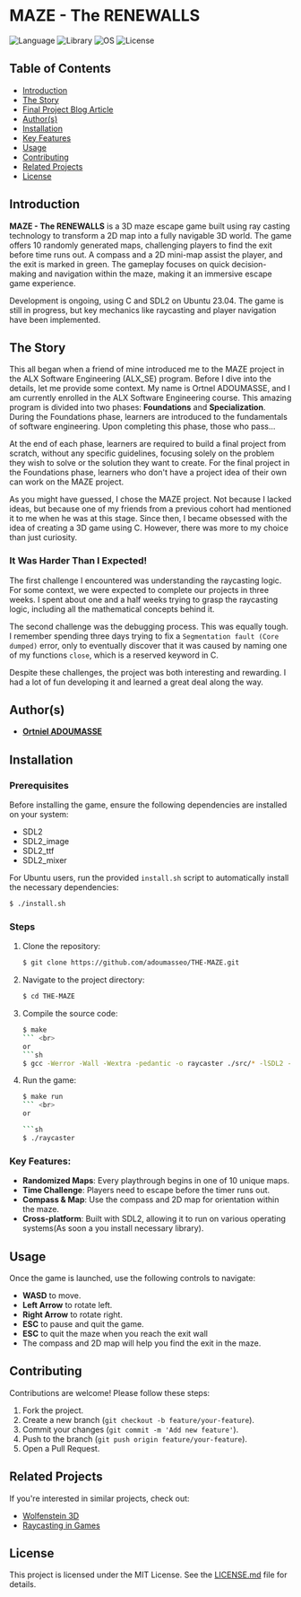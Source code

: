 
# MAZE - The RENEWALLS

![Language](https://img.shields.io/badge/Language-C%20-gray)
![Library](https://img.shields.io/badge/Library-SDL2-blue)
![OS](https://img.shields.io/badge/OS-Ubuntu%2023.04-orange)
![License](https://img.shields.io/badge/License-MIT-green)

## Table of Contents
- [Introduction](#introduction)
- [The Story](#the-story)
- [Final Project Blog Article](#final-project-blog-article)
- [Author(s)](#authors)
- [Installation](#installation)
- [Key Features](#key-features)
- [Usage](#usage)
- [Contributing](#contributing)
- [Related Projects](#related-projects)
- [License](#license)

## Introduction

**MAZE - The RENEWALLS** is a 3D maze escape game built using ray casting technology to transform a 2D map into a fully navigable 3D world. The game offers 10 randomly generated maps, challenging players to find the exit before time runs out. A compass and a 2D mini-map assist the player, and the exit is marked in green. The gameplay focuses on quick decision-making and navigation within the maze, making it an immersive escape game experience.

Development is ongoing, using C and SDL2 on Ubuntu 23.04. The game is still in progress, but key mechanics like raycasting and player navigation have been implemented.

## The Story

This all began when a friend of mine introduced me to the MAZE project in the ALX Software Engineering (ALX_SE) program. Before I dive into the details, let me provide some context. My name is Ortnel ADOUMASSE, and I am currently enrolled in the ALX Software Engineering course. This amazing program is divided into two phases: **Foundations** and **Specialization**. During the Foundations phase, learners are introduced to the fundamentals of software engineering. Upon completing this phase, those who pass...

At the end of each phase, learners are required to build a final project from scratch, without any specific guidelines, focusing solely on the problem they wish to solve or the solution they want to create. For the final project in the Foundations phase, learners who don't have a project idea of their own can work on the MAZE project.

As you might have guessed, I chose the MAZE project. Not because I lacked ideas, but because one of my friends from a previous cohort had mentioned it to me when he was at this stage. Since then, I became obsessed with the idea of creating a 3D game using C. However, there was more to my choice than just curiosity.

### It Was Harder Than I Expected!

The first challenge I encountered was understanding the raycasting logic. For some context, we were expected to complete our projects in three weeks. I spent about one and a half weeks trying to grasp the raycasting logic, including all the mathematical concepts behind it.

The second challenge was the debugging process. This was equally tough. I remember spending three days trying to fix a `Segmentation fault (Core dumped)` error, only to eventually discover that it was caused by naming one of my functions `close`, which is a reserved keyword in C.

Despite these challenges, the project was both interesting and rewarding. I had a lot of fun developing it and learned a great deal along the way.

## Author(s)
- **[Ortniel ADOUMASSE](https://www.linkedin.com/in/ortniel-adoumasse/)**

## Installation

### Prerequisites
Before installing the game, ensure the following dependencies are installed on your system:
- SDL2
- SDL2_image
- SDL2_ttf
- SDL2_mixer

For Ubuntu users, run the provided `install.sh` script to automatically install the necessary dependencies:
```sh
$ ./install.sh
```

### Steps
1. Clone the repository:
    ```sh
    $ git clone https://github.com/adoumasseo/THE-MAZE.git
    ```

2. Navigate to the project directory:
    ```sh
    $ cd THE-MAZE
    ```

3. Compile the source code:
    ```sh
    $ make
    ``` <br>
    or
    ```sh
    $ gcc -Werror -Wall -Wextra -pedantic -o raycaster ./src/* -lSDL2 -lSDL2_ttf -lSDL2_mixer -lm
    ```

4. Run the game:
    ```sh
    $ make run
    ``` <br>
    or

    ```sh
    $ ./raycaster
    ```
### Key Features:
- **Randomized Maps**: Every playthrough begins in one of 10 unique maps.
- **Time Challenge**: Players need to escape before the timer runs out.
- **Compass & Map**: Use the compass and 2D map for orientation within the maze.
- **Cross-platform**: Built with SDL2, allowing it to run on various operating systems(As soon a you install necessary library).

## Usage

Once the game is launched, use the following controls to navigate:
- **WASD** to move.
- **Left Arrow** to rotate left.
- **Right Arrow** to rotate right.
- **ESC** to pause and quit the game.
- **ESC** to quit the maze  when you reach the exit wall
- The compass and 2D map will help you find the exit in the maze.

## Contributing

Contributions are welcome! Please follow these steps:
1. Fork the project.
2. Create a new branch (`git checkout -b feature/your-feature`).
3. Commit your changes (`git commit -m 'Add new feature'`).
4. Push to the branch (`git push origin feature/your-feature`).
5. Open a Pull Request.

## Related Projects

If you're interested in similar projects, check out:
- [Wolfenstein 3D](https://github.com/id-Software/wolf3d)
- [Raycasting in Games](https://github.com/danielaloperahernandez/The-Maze.git)

## License

This project is licensed under the MIT License. See the [LICENSE.md](LICENSE.md) file for details.
